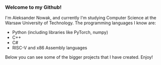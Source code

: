### Welcome to my Github!

I'm Aleksander Nowak, and currently I'm studying Computer Science at the Warsaw University of Technology.
The programming languages I know are:
- Python (including libraries like PyTorch, numpy)
- C++
- C#
- RISC-V and x86 Assembly languages

Below you can see some of the bigger projects that I have created.
Enjoy!
